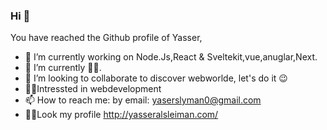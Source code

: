 ### Hi 👋
You have reached the Github profile of Yasser,
- 🔭 I’m currently working on Node.Js,React & Sveltekit,vue,anuglar,Next.
- 🌱 I’m currently 🧑‍💻.
- 👯 I’m looking to collaborate to discover webworlde, let's do it 😉
- 🧑‍💻Intressted in webdevelopment
- 📫 How to reach me: by email: yaserslyman0@gmail.com
- 🧑‍💻Look my profile http://yasseralsleiman.com/
